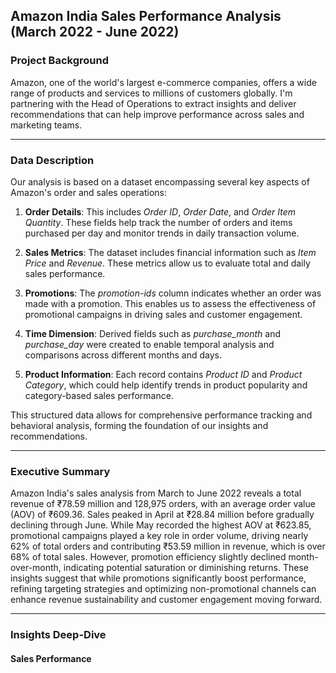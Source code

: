 ## Amazon India Sales Performance Analysis (March 2022 - June 2022)

### Project Background

Amazon, one of the world's largest e-commerce companies, offers a wide range of products and services to millions of customers globally. I'm partnering with the Head of Operations to extract insights and deliver recommendations that can help improve performance across sales and marketing teams.
***
### Data Description

Our analysis is based on a dataset encompassing several key aspects of Amazon's order and sales operations:

1. **Order Details**: This includes *Order ID*, *Order Date*, and *Order Item Quantity*. These fields help track the number of orders and items purchased per day and monitor trends in daily transaction volume.

2. **Sales Metrics**: The dataset includes financial information such as *Item Price* and *Revenue*. These metrics allow us to evaluate total and daily sales performance.

3. **Promotions**: The *promotion-ids* column indicates whether an order was made with a promotion. This enables us to assess the effectiveness of promotional campaigns in driving sales and customer engagement.

4. **Time Dimension**: Derived fields such as *purchase_month* and *purchase_day* were created to enable temporal analysis and comparisons across different months and days.

5. **Product Information**: Each record contains *Product ID* and *Product Category*, which could help identify trends in product popularity and category-based sales performance.

This structured data allows for comprehensive performance tracking and behavioral analysis, forming the foundation of our insights and recommendations.
***
### Executive Summary

Amazon India's sales analysis from March to June 2022 reveals a total revenue of ₹78.59 million and 128,975 orders, with an average order value (AOV) of ₹609.36. Sales peaked in April at ₹28.84 million before gradually declining through June. While May recorded the highest AOV at ₹623.85, promotional campaigns played a key role in order volume, driving nearly 62% of total orders and contributing ₹53.59 million in revenue, which is over 68% of total sales. However, promotion efficiency slightly declined month-over-month, indicating potential saturation or diminishing returns. These insights suggest that while promotions significantly boost performance, refining targeting strategies and optimizing non-promotional channels can enhance revenue sustainability and customer engagement moving forward.
***
### Insights Deep-Dive

#### Sales Performance
